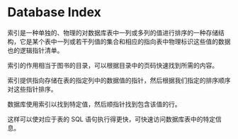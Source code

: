 # Database Index
索引是一种单独的、物理的对数据库表中一列或多列的值进行排序的一种存储结构，它是某个表中一列或若干列值的集合和相应的指向表中物理标识这些值的数据也的逻辑指针清单。

索引的作用相当于图书的目录，可以根据目录中的页码快速找到所需的内容。

索引提供指向存储在表的指定列中的数据值的指针，然后根据我们指定的排序顺序对这些指针排序。

数据库使用索引以找到特定值，然后顺指针找到包含该值的行。

这样可以使对应于表的 SQL 语句执行得更快，可快速访问数据库表中的特定信息。

